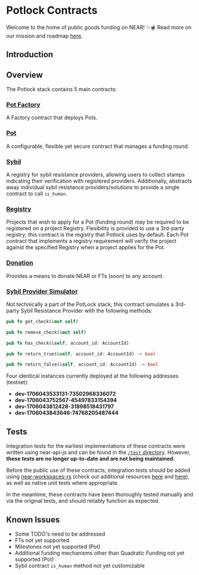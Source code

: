 # Potlock Contracts

Welcome to the home of public goods funding on NEAR! ✨🫕 Read more on our mission and roadmap [here](https://potlock.io).

## Introduction

## Overview

The Potlock stack contains 5 main contracts:

### [Pot Factory](pot_factory)

A Factory contract that deploys Pots.

### [Pot](pot)

A configurable, flexible yet secure contract that manages a funding round.

### [Sybil](sybil)
   
A registry for sybil resistance providers, allowing users to collect stamps indicating their verification with registered providers. Additionally, abstracts away individual sybil resistance providers/solutions to provide a single contract to call `is_human`.

### [Registry](registry)

Projects that wish to apply for a Pot (funding round) may be required to be registered on a project Registry. Flexibility is provided to use a 3rd-party registry; this contract is the registry that Potlock uses by default. Each Pot contract that implements a registry requirement will verify the project against the specified Registry when a project applies for the Pot.

### [Donation](donation)

Provides a means to donate NEAR or FTs (soon) to any account.


### [Sybil Provider Simulator](sybil_provider_simulator)

Not technically a part of the PotLock stack, this contract simulates a 3rd-party Sybil Resistance Provider with the following methods:

```rs
pub fn get_check(&mut self)

pub fn remove_check(&mut self)

pub fn has_check(&self, account_id: AccountId)

pub fn return_true(&self, account_id: AccountId) -> bool

pub fn return_false(&self, account_id: AccountId) -> bool
```

Four identical instances currently deployed at the following addresses (testnet):
- **dev-1706043533131-73502968336072**
- **dev-1706043752567-45497833154394**
- **dev-1706043812428-31898518431797**
- **dev-1706043843646-74768205487444**


## Tests

Integration tests for the earliest implementations of these contracts were written using near-api-js and can be found in the [`/test` directory](test). However, **these tests are no longer up-to-date and are not being maintained.**

Before the public use of these contracts, integration tests should be added using [near-workspaces-rs](https://github.com/near/near-workspaces-rs) (check out additional resources [here](https://docs.near.org/develop/testing/introduction) and [here](https://docs.near.org/sdk/rust/testing/integration-tests)), as well as native unit tests where appropriate.

In the meantime, these contracts have been thoroughly tested manually and via the original tests, and should reliably function as expected.

## Known Issues

- Some TODO's need to be addressed
- FTs not yet supported
- Milestones not yet supported (Pot)
- Additional funding mechanisms other than Quadratic Funding not yet supported (Pot)
- Sybil contract `is_human` method not yet customizable

